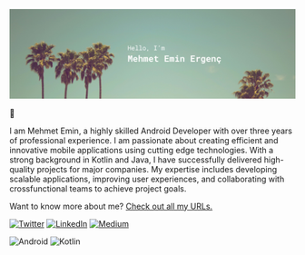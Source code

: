 [![mergenc's GitHub Banner](./assets/header.png)](https://bento.me/mergenc)

👋

I am Mehmet Emin, a highly skilled Android Developer with over three years of professional experience. I am passionate about creating efficient and innovative mobile applications using cutting edge technologies. With a strong background in Kotlin and Java, I have successfully delivered high-quality projects for major companies. My expertise includes developing scalable applications, improving user experiences, and collaborating with crossfunctional teams to achieve project goals.

Want to know more about me? [Check out all my URLs.](https://bento.me/mergenc)

[![Twitter](https://img.shields.io/badge/Twitter-%231DA1F2.svg?style=for-the-badge&logo=Twitter&logoColor=white)](https://twitter.com/mergencdev)
[![LinkedIn](https://img.shields.io/badge/linkedin-%230077B5.svg?style=for-the-badge&logo=linkedin&logoColor=white)](https://www.linkedin.com/in/mehmet-ergenc/)
[![Medium](https://img.shields.io/badge/Medium-12100E?style=for-the-badge&logo=medium&logoColor=white)](https://medium.com/@mergenc)

![Android](https://img.shields.io/badge/Android-3DDC84?style=for-the-badge&logo=android&logoColor=white)
![Kotlin](https://img.shields.io/badge/kotlin-%237F52FF.svg?style=for-the-badge&logo=kotlin&logoColor=white)
